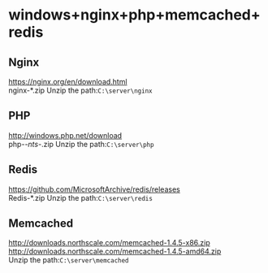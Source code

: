 # windows+nginx+php+memcached+redis

## Nginx
https://nginx.org/en/download.html   
nginx-*.zip Unzip the path:`C:\server\nginx` 
  
## PHP 
http://windows.php.net/download   
php-*-nts-*.zip Unzip the path:`C:\server\php` 

## Redis 
https://github.com/MicrosoftArchive/redis/releases  
Redis-*.zip Unzip the path:`C:\server\redis` 

## Memcached
http://downloads.northscale.com/memcached-1.4.5-x86.zip  
http://downloads.northscale.com/memcached-1.4.5-amd64.zip  
Unzip the path:`C:\server\memcached` 
